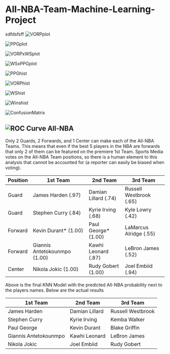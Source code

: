 # All-NBA-Team-Machine-Learning-Project
sdfdsfsff
![VORPplot](https://user-images.githubusercontent.com/16946556/64449333-7d73f780-d094-11e9-8b6a-e854a003b828.png)

![PPGplot](https://user-images.githubusercontent.com/16946556/64451250-a4342d00-d098-11e9-9bca-8d971425bbcc.png)

![VORPxWSplot](https://user-images.githubusercontent.com/16946556/64449381-967ca880-d094-11e9-95c9-5ae6b8bc3714.png)

![WSxPPGplot](https://user-images.githubusercontent.com/16946556/64449372-9086c780-d094-11e9-8f2c-a2bd018fe49f.png)

![PPGhist](https://user-images.githubusercontent.com/16946556/64449384-9aa8c600-d094-11e9-936f-5ad4f48de43a.png)

![VORPhist](https://user-images.githubusercontent.com/16946556/64449386-9da3b680-d094-11e9-8a15-24d23d00f8a2.png)

![WShist](https://user-images.githubusercontent.com/16946556/64449389-a0061080-d094-11e9-83e4-699196c6571c.png)

![Winshist](https://user-images.githubusercontent.com/16946556/64449396-a1cfd400-d094-11e9-9ea4-30c3e9c4c427.png)

![ConfusionMatrix](https://user-images.githubusercontent.com/16946556/64449401-a85e4b80-d094-11e9-9fad-f94418b5adda.png)

![ROC Curve All-NBA](https://user-images.githubusercontent.com/16946556/64449408-aac0a580-d094-11e9-8a02-463cec5b2221.png)
------------------------------------------------------------------------------------------------------------------------------------------

Only 2 Guards, 2 Forwards, and 1 Center can make each of the All-NBA Teams.  This means that even if the best 5 players in the NBA are forwards that only 2 of them can be featured on the premiere 1st Team.  Sports Media votes on the All-NBA Team positions, so there is a human element to this analysis that cannot be accounted for (a reporter can easily be biased when voting).


| Position      | 1st  Team     |   2nd Team    |   3rd  Team   |
| ------------- | ------------- | ------------- | ------------- |
| Guard         | James Harden  (.97)            | Damian Lillard  (.74) | Russell Westbrook  (.65) |
| Guard         | Stephen Curry  (.84)           | Kyrie Irving  (.68)   | Kyle Lowry  (.42)        |
| Forward       | Kevin Durant*  (1.00)          | Paul George*  (1.00)  | LaMarcus Alridge  (.55)  |
| Forward       | Giannis Antetokounmpo  (1.00)  | Kawhi Leonard  (.87)  | LeBron James  (.52)      |  
| Center        | Nikola Jokic  (1.00)           | Rudy Gobert  (1.00)   | Joel Embiid  (.94)       | 


Above is the final KNN Model with the predicted All-NBA probability next to the players names.  Below are the actual results


| 1st  Team     |   2nd Team    |   3rd  Team   |
| ------------- | ------------- | ------------- |
| James Harden           | Damian Lillard | Russell Westbrook |
| Stephen Curry          | Kyrie Irving   | Kemba Walker      |
| Paul George            | Kevin Durant   | Blake Griffin     |
| Giannis Antetokounmpo  | Kawhi Leonard  | LeBron James      |  
| Nikola Jokic           | Joel Embiid    | Rudy Gobert       | 
